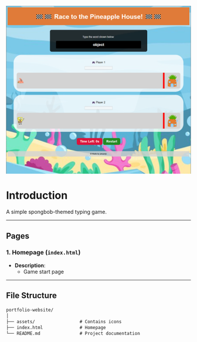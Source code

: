 ![Header Image](https://github.com/jonasnjx/simple_web_game/blob/bb5f757a2a425486ed11777c9b06e7f8d2cce6fc/assets/game.png)

# Introduction
A simple spongbob-themed typing game.

---

## Pages

### **1. Homepage (`index.html`)**
- **Description**: 
  - Game start page

---


## File Structure

```
portfolio-website/
│
├── assets/                 # Contains icons
├── index.html              # Homepage
└── README.md               # Project documentation
```